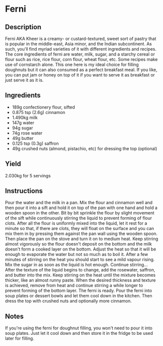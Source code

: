 # Ferni

## Description
Ferni AKA Kheer is a creamy- or custard-textured, sweet sort of pastry that is popular in the middle-east, Asia minor, and the Indian subcontinent. As such, you'll find myriad varieties of it with different ingredients and recipes. The core ingredients of ferni are water, milk, sugar, and a starchy cereal or flour such as rice, rice flour, corn flour, wheat flour, etc. Some recipes make use of cornstarch alone. This one here is my ideal choice for filling doughnuts but it can also consumed as a perfect breakfast meal. If you like, you can put jam or honey on top of it if you want to serve it as breakfast or just serve it as it is.

## Ingredients
- 189g confectionery flour, sifted
- 0.875 tsp (2.6g) cinnamon
- 1.490kg milk
- 147g water
- 94g sugar
- 74g rose water
- 49g butter
- 0.125 tsp (0.3g) saffron
- 49g crushed nuts (almond, pistachio, etc) for dressing the top (optional)

## Yield
2.030kg for 5 servings

## Instructions
Pour the water and the milk in a pan. Mix the flour and cinnamon well and then pour it into a sift and hold it on top of the pan with one hand and hold a wooden spoon in the other. Bit by bit sprinkle the flour by slight movement of the sift while continuously stirring the liquid to prevent forming of flour clots. After all the flour is uniformly mixed into the liquid, let it rest for a minute so that, if there are clots, they will float on the surface and you can mix them in by pressing them against the pan wall using the wooden spoon. Then place the pan on the stove and turn it on to medium heat. Keep stirring almost vigorously so the flour doesn't deposit on the bottom and the milk doesn't form a cooked layer on the bottom. Adjust the heat so that it will be enough to evaporate the water but not so much as to boil it. After a few minutes of stirring on the heat you should start to see a mild vapour rising. Mix the sugar in as soon as the liquid is hot enough. Continue stirring... After the texture of the liquid begins to change, add the rosewater, saffron, and butter into the mix. Keep stirring on the heat until the mixture becomes thicker, like an almost runny paste. When the desired thickness and texture is achieved, remove from heat and continue stirring a while longer to prevent forming of the bottom layer. The ferni is ready. Pour the ferni into soup plates or dessert bowls and let them cool down in the kitchen. Then dress the top with crushed nuts and optionally more cinnamon.

## Notes
If you're using the ferni for doughnut filling, you won't need to pour it into soup plates. Just let it cool down and then store it in the fridge to be used later for filling.
